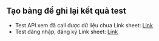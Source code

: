 ## Tạo bảng để ghi lại kết quả test
- Test API xem đã call được dữ liệu chưa Link sheet: [Link](https://docs.google.com/spreadsheets/d/1WIT9MR4138otCvEWL-QSHcqdYxvoa91XFygVIaH0OCk/edit#gid=1681491816)
- Test đăng nhập, đăng ký Link sheet: [Link](https://docs.google.com/spreadsheets/d/1WIT9MR4138otCvEWL-QSHcqdYxvoa91XFygVIaH0OCk/edit#gid=1681491816)
